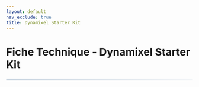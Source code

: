 ```yaml
---
layout: default
nav_exclude: true
title: Dynamixel Starter Kit
---
```


# Fiche Technique - Dynamixel Starter Kit

<hr>

<style>
:root {
    --primary-color: #1c5083;
    --secondary-color: #3a7cb9;
    --accent-color: #5fa8f3;
    --light-bg: #f8fafc;
    --border-color: #e2e8f0;
}

  hr {
    border: none;
    height: 2px;
    background: linear-gradient(90deg, var(--primary-color), rgba(28, 80, 131, 0.2));
    margin: 1.5rem 0;
}
</style>